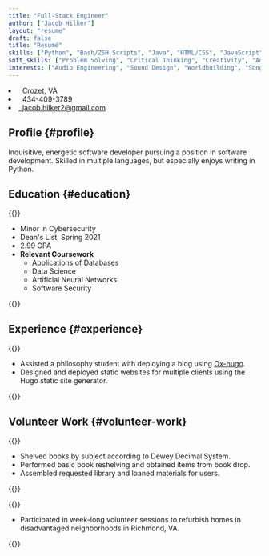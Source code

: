 ```yaml
---
title: "Full-Stack Engineer"
author: ["Jacob Hilker"]
layout: "resume"
draft: false
title: "Resumé"
skills: ["Python", "Bash/ZSH Scripts", "Java", "HTML/CSS", "JavaScript", "PostgreSQL", "Org-mode", "Groff"]
soft_skills: ["Problem Solving", "Critical Thinking", "Creativity", "Adaptability"]
interests: ["Audio Engineering", "Sound Design", "Worldbuilding", "Songwriting"]
---
```


<div class="flex justify-between mb-1.5">
<li class="list-none"><i class="fas fa-home"></i>&nbsp;&nbsp;Crozet, VA</li>
<li class="list-none"><i class="fas fa-mobile-alt"></i>&nbsp;&nbsp;434-409-3789</li>
<li class="list-none ">
        <a href="mailto:jacob.hilker2@gmail.com" class="!no-underline !text-slate-700 dark:!text-slate-300 hover:!text-royal-600 dark:hover:!text-royal-400"><span class="mr-3"><i class="fas fa-envelope"></i>&nbsp;&nbsp;jacob.hilker2@gmail.com</span></li></a>
</div>

## Profile {#profile}

<div class="cvwrapper">
Inquisitive, energetic software developer pursuing a position in software development. Skilled in multiple languages, but especially enjoys writing in Python.
</div>


## Education {#education}

<div class="cvwrapper">



{{<cventry title="B.Sc., Computer Science" start="2017-08-22" end="2021-05-09" employer="University of Mary Washington" location="Fredericksburg, VA">}}
-   Minor in Cybersecurity
-   Dean's List, Spring 2021
-   2.99 GPA
-   **<span class="underline">Relevant Coursework</span>**
    -   Applications of Databases
    -   Data Science
    -   Artificial Neural Networks
    -   Software Security

</div>


{{</cventry>}}


## Experience {#experience}

<div class="cvwrapper">



{{<cventry title="Freelance Web Developer" start="2022-01-28" end="" employer="Freelance" location="Remote">}}
-   Assisted a philosophy student with deploying a blog using [Ox-hugo](https://github.com/kashualmodi/ox-hugo).
-   Designed and deployed static websites for multiple clients using the Hugo static site generator.

</div>


{{</cventry>}}


## Volunteer Work {#volunteer-work}

<div class="cvwrapper">



{{<cventry title="Library Volunteer" start="2014-07-14" end="2017-07-17" employer="Crozet Library" location="Crozet, VA">}}
-   Shelved books by subject according to Dewey Decimal System.
-   Performed basic book reshelving and obtained items from book drop.
-   Assembled requested library and loaned materials for users.


{{</cventry>}}



{{<cventry title="Impact Richmond" start="2012-07-07" end="2017-07-15" employer="Impact Richmond" location="Richmond, VA">}}
-   Participated in week-long volunteer sessions to refurbish homes in disadvantaged neighborhoods in Richmond, VA.

</div>


{{</cventry>}}
